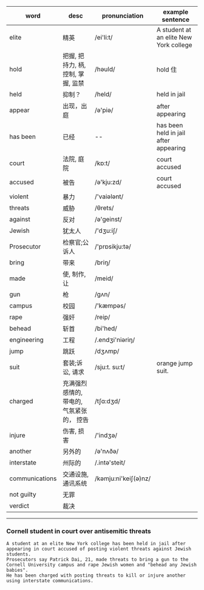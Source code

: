   | word           | desc                               | pronunciation        | example sentence                       |
  | -------------- | ---------------------------------- | -------------------- | -------------------------------------- |
  | elite          | 精英                               | /ei'li:t/            | A student at an elite New York college |
  | hold           | 把握, 把持力, 柄, 控制, 掌握, 监禁 | /hәuld/              | hold 住                                |
  | held           | 抑制？                             | /held/               | held in jail                           |
  | appear         | 出现，出庭                         | /ә'piә/              | after appearing                        |
  | has been       | 已经                               | --                   | has been held in jail after appearing  |
  | court          | 法院, 庭院                         | /kɒ:t/               | court accused                          |
  | accused        | 被告                               | /ә'kju:zd/           | court accused                          |
  | violent        | 暴力                               | /'vaiәlәnt/          |
  | threats        | 威胁                               | /θrets/              |
  | against        | 反对                               | /ә'geinst/           |
  | Jewish         | 犹太人                             | /'dʒu:iʃ/            |
  | Prosecutor     | 检察官;公诉人                      | /'prɒsikju:tә/       |
  | bring          | 带来                               | /briŋ/               |
  | made           | 使, 制作, 让                       | /meid/               |
  | gun            | 枪                                 | /gʌn/                |
  | campus         | 校园                               | /'kæmpәs/            |
  | rape           | 强奸                               | /reip/               |
  | behead         | 斩首                               | /bi'hed/             |
  | engineering    | 工程                               | /.endʒi'niәriŋ/      |
  | jump           | 跳跃                               | /dʒʌmp/              |
  | suit           | 套装;诉讼, 请求                    | /sju:t. su:t/        | orange jump suit.                      |
  | charged        | 充满强烈感情的, 带电的, 气氛紧张的， 控告 | /tʃɑ:dʒd/            |
  | injure         | 伤害, 损害                         | /'indʒә/             |
  | another        | 另外的                             | /ә'nʌðә/             |
  | interstate     | 州际的                             | /.intә'steit/        |
  | communications | 交通设施,通讯系统                           | /kәmju:ni'keiʃ(ә)nz/ |
  | not guilty | 无罪                 |  |
  |verdict|裁决|||
----- 

### Cornell student in court over antisemitic threats
~~~
A student at an elite New York college has been held in jail after appearing in court accused of posting violent threats against Jewish students.
Prosecutors say Patrick Dai, 21, made threats to bring a gun to the Cornell University campus and rape Jewish women and "behead any Jewish babies".
He has been charged with posting threats to kill or injure another using interstate communications.

~~~
